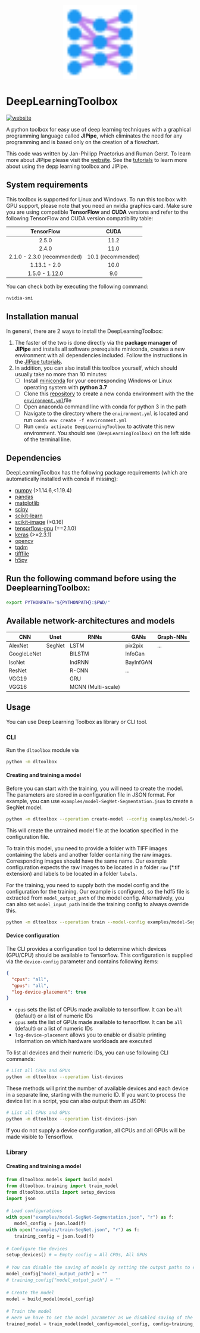 <div align="center">
   <img src="./docs/_static/dl-model-data.svg" alt="DeepLearningToolbox" width="200" height="200" />
</div>

# DeepLearningToolbox

[![website](https://img.shields.io/website?url=https%3A%2F%2Fwww.jipipe.org)](https://www.jipipe.org/)

A python toolbox for easy use of deep learning techniques with a graphical programming language called **JIPipe**, which
eliminates the need for any programming and is based only on the creation of a flowchart.

This code was written by Jan-Philipp Praetorius and Ruman Gerst. To learn more about JIPipe please visit
the [website](https://www.jipipe.org/). See the [tutorials](https://www.jipipe.org/examples/) to learn more about using
the depp learning toolbox and JIPipe.

## System requirements

This toolbox is supported for Linux and Windows. To run this toolbox with GPU support, please note that you need an
nvidia graphics card. Make sure you are using compatible **TensorFlow** and **CUDA** versions and refer to the following
TensorFlow and CUDA version compatibility table:

|       **TensorFlow**        |      **CUDA**      |
| :-------------------------: | :----------------: |
|            2.5.0            |        11.2        |
|            2.4.0            |        11.0        |
| 2.1.0 - 2.3.0 (recommended) | 10.1 (recommended) |
|        1.13.1 - 2.0         |        10.0        |
|       1.5.0 - 1.12.0        |        9.0         |

You can check both by executing the following command:

```bash
nvidia-smi
```

## Installation manual

In general, there are 2 ways to install the DeepLearningToolbox:

1. The faster of the two is done directly via the **package manager of JIPipe** and installs all software prerequisite
   miniconda, creates a new environment with all dependencies included. Follow the instructions in
   the [JIPipe tutorials](https://www.jipipe.org/tutorials/).
2. In addition, you can also install this toolbox yourself, which should usually take no more than 10 minutes:
    - [ ] Install [miniconda](https://docs.conda.io/en/latest/miniconda.html) for your ceorresponding Windows or Linux
      operating system with **python 3.7**
    - [ ] Clone this [repository](https://asb-git.hki-jena.de/JPraetor/deeplearningtoolbox.git) to create a new conda
      environment with the
      the [`environment.yml`](https://asb-git.hki-jena.de/JPraetor/deeplearningtoolbox/-/raw/master/environment.yml)file
    - [ ] Open anaconda command line with conda for python 3 in the path
    - [ ] Navigate to the directory where the `environment.yml` is located and run `conda env create -f environment.yml`
    - [ ] Run `conda activate DeepLearningToolbox` to activate this new environment. You should
      see `(DeepLearningToolbox)` on the left side of the terminal line.

## Dependencies

DeepLearningToolbox has the following package requirements (which are automatically installed with conda if missing):

- [numpy](https://numpy.org/) (>1.14.6,<1.19.4)
- [pandas](https://pandas.pydata.org/)
- [matplotlib](https://matplotlib.org/)
- [scipy](https://www.scipy.org/)
- [scikit-learn](https://sklearn.org/)
- [scikit-image](https://scikit-image.org/) (>0.16)
- [tensorflow-gpu](https://www.tensorflow.org/) (==2.1.0)
- [keras](https://keras.io/) (>=2.3.1)
- [opencv](https://opencv.org/)
- [tqdm](https://tqdm.github.io/)
- [tifffile](https://pypi.org/project/tifffile/)
- [h5py](https://www.h5py.org/)

## Run the following command before using the DeeplearningToolbox:

```bash
export PYTHONPATH="${PYTHONPATH}:$PWD/"
```

## Available network-architectures and models

| CNN         | Unet   | RNNs               | GANs      | Graph-NNs |
| ----------- | ------ | ------------------ | --------- | --------- |
| AlexNet     | SegNet | LSTM               | pix2pix   | ...       |
| GoogleLeNet |        | BILSTM             | InfoGan   |           |
| IsoNet      |        | IndRNN             | BayInfGAN |           |
| ResNet      |        | R-CNN              | ...       |           |
| VGG19       |        | GRU                |           |           |
| VGG16       |        | MCNN (Multi-scale) |           |           |

## Usage

You can use Deep Learning Toolbox as library or CLI tool.

### CLI

Run the `dltoolbox` module via

```bash
python -m dltoolbox
```

#### Creating and training a model

Before you can start with the training, you will need to create the model. The parameters are stored in a configuration
file in JSON format. For example, you can use `examples/model-SegNet-Segmentation.json` to create a SegNet model.

```bash
python -m dltoolbox --operation create-model --config examples/model-SegNet-Segmentation.json
```

This will create the untrained model file at the location specified in the configuration file.

To train this model, you need to provide a folder with TIFF images containing the labels and another folder containing
the raw images. Corresponding images should have the same name. Our example configuration expects the raw images to be
located in a folder `raw` (\*.tif extension) and labels to be located in a folder `labels`.

For the training, you need to supply both the model config and the configuration for the training. Our example is
configured, so the hdf5 file is extracted from `model_output_path` of the model config. Alternatively, you can also
set `model_input_path` inside the training config to always override this.

```bash
python -m dltoolbox --operation train --model-config examples/model-SegNet-Segmentation.json --config examples/training-SegNet.json
```

#### Device configuration

The CLI provides a configuration tool to determine which devices (GPU/CPU) should be available to Tensorflow. 
This configuration is supplied via the `device-config` parameter and contains following items:

```json 
{
  "cpus": "all",
  "gpus": "all",
  "log-device-placement": true
}
```

* `cpus` sets the list of CPUs made available to tensorflow. It can be `all` (default) or a list of numeric IDs
* `gpus` sets the list of GPUs made available to tensorflow. It can be `all` (default) or a list of numeric IDs
* `log-device-placement` allows you to enable or disable printing information on which hardware workloads are executed

To list all devices and their numeric IDs, you can use following CLI commands:

```bash 
# List all CPUs and GPUs
python -m dltoolbox --operation list-devices
```

These methods will print the number of available devices and each device in a separate line, starting with the numeric ID.
If you want to process the device list in a script, you can also output them as JSON:

```bash 
# List all CPUs and GPUs
python -m dltoolbox --operation list-devices-json
```

If you do not supply a device configuration, all CPUs and all GPUs will be made visible to Tensorflow. 

### Library

#### Creating and training a model

```python 
from dltoolbox.models import build_model
from dltoolbox.training import train_model
from dltoolbox.utils import setup_devices
import json

# Load configurations
with open("examples/model-SegNet-Segmentation.json", "r") as f:
   model_config = json.load(f)
with open("examples/train-SegNet.json", "r") as f:
   training_config = json.load(f)
   
# Configure the devices
setup_devices() # = Empty config = All CPUs, All GPUs

# You can disable the saving of models by setting the output paths to empty
model_config["model_output_path"] = ""
# training_config["model_output_path"] = ""

# Create the model
model = build_model(model_config)

# Train the model
# Here we have to set the model parameter as we disabled saving of the untrained model
trained_model = train_model(model_config=model_config, config=training_config, model=model)
```
